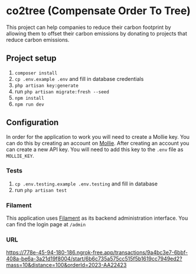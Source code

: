 # co2tree (Compensate Order To Tree)

This project can help companies to reduce their carbon footprint by allowing them to offset their carbon emissions 
by donating to projects that reduce carbon emissions.

## Project setup

1. `composer install`
2. `cp .env.example .env` and fill in database credentials
3. `php artisan key:generate`
4. run `php artisan migrate:fresh --seed`
5. `npm install`
6. `npm run dev`

## Configuration

In order for the application to work you will need to create a Mollie key. You can do this by creating an account on
[Mollie](https://www.mollie.com/en/). After creating an account you can create a new API key. You will need to add this
key to the `.env` file as `MOLLIE_KEY`.

### Tests

1. `cp .env.testing.example .env.testing` and fill in database
2. run `php artisan test`


### Filament

This application uses [Filament](https://filamentphp.com/) as its backend administration interface. You can find the login page at `/admin`

### URL

https://778e-45-94-180-186.ngrok-free.app/transactions/9a4bc3e7-6bbf-408a-be6a-3a21d19f8004/start/6b6c735a575cc515f5b1619cc7949ed2?mass=10&distance=100&orderId=2023-AA22423
